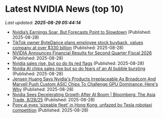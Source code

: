 # Latest NVIDIA News (top 10)
_Last updated: **2025-08-29 05:44:14**_

- [Nvidia’s Earnings Soar, But Forecasts Point to Slowdown](https://biztoc.com/x/162a1bd2b2d9a16c) (Published: 2025-08-28)
- [TikTok owner ByteDance plans employee stock buyback, values company at over $330 billion](https://www.livemint.com/companies/news/tiktok-owner-bytedance-plans-employee-stock-buyback-values-company-at-over-330-billion-11756358786602.html) (Published: 2025-08-28)
- [NVIDIA Announces Financial Results for Second Quarter Fiscal 2026](https://www.madshrimps.be/news/nvidia-announces-financial-results-for-second-quarter-fiscal-2026/) (Published: 2025-08-28)
- [Nvidia sales rise, but so do its red flags](https://biztoc.com/x/e39701696c713048) (Published: 2025-08-28)
- [Nvidia AI chips sales rise but so do fears of an AI bubble bursting](https://biztoc.com/x/33d61631cafd0d5d) (Published: 2025-08-28)
- [Jensen Huang Says Nvidia's Products Irreplaceable As Broadcom And Marvell Push Custom ASIC Chips To Challenge GPU Dominance: Here's Why](https://biztoc.com/x/f1157a72fba0471a) (Published: 2025-08-28)
- [Nvidia Sees Decelerating Growth After AI Boom | Bloomberg: The Asia Trade, 8/28/25](https://biztoc.com/x/41b134b44522a035) (Published: 2025-08-28)
- [Pony.ai eyes ‘sizeable fleet’ in Hong Kong, unfazed by Tesla robotaxi competition](https://www.thestar.com.my/tech/tech-news/2025/08/28/ponyai-eyes-sizeable-fleet-in-hong-kong-unfazed-by-tesla-robotaxi-competition) (Published: 2025-08-28)
